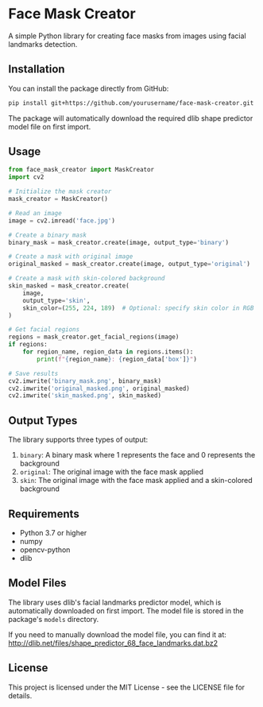 # Face Mask Creator

A simple Python library for creating face masks from images using facial landmarks detection.

## Installation

You can install the package directly from GitHub:

```bash
pip install git+https://github.com/yourusername/face-mask-creator.git
```

The package will automatically download the required dlib shape predictor model file on first import.

## Usage

```python
from face_mask_creator import MaskCreator
import cv2

# Initialize the mask creator
mask_creator = MaskCreator()

# Read an image
image = cv2.imread('face.jpg')

# Create a binary mask
binary_mask = mask_creator.create(image, output_type='binary')

# Create a mask with original image
original_masked = mask_creator.create(image, output_type='original')

# Create a mask with skin-colored background
skin_masked = mask_creator.create(
    image,
    output_type='skin',
    skin_color=(255, 224, 189)  # Optional: specify skin color in RGB
)

# Get facial regions
regions = mask_creator.get_facial_regions(image)
if regions:
    for region_name, region_data in regions.items():
        print(f"{region_name}: {region_data['box']}")

# Save results
cv2.imwrite('binary_mask.png', binary_mask)
cv2.imwrite('original_masked.png', original_masked)
cv2.imwrite('skin_masked.png', skin_masked)
```

## Output Types

The library supports three types of output:

1. `binary`: A binary mask where 1 represents the face and 0 represents the background
2. `original`: The original image with the face mask applied
3. `skin`: The original image with the face mask applied and a skin-colored background

## Requirements

- Python 3.7 or higher
- numpy
- opencv-python
- dlib

## Model Files

The library uses dlib's facial landmarks predictor model, which is automatically downloaded on first import. The model file is stored in the package's `models` directory.

If you need to manually download the model file, you can find it at:
http://dlib.net/files/shape_predictor_68_face_landmarks.dat.bz2

## License

This project is licensed under the MIT License - see the LICENSE file for details. 